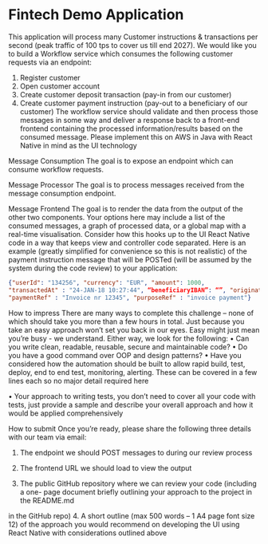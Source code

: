 # Fintech Demo Application

This application will process many Customer instructions & transactions per second (peak
traffic of 100 tps to cover us till end 2027). We would like you to build a Workflow service
which consumes the following customer requests via an endpoint:
1. Register customer
2. Open customer account
3. Create customer deposit transaction (pay-in from our customer)
4. Create customer payment instruction (pay-out to a beneficiary of our customer)
The workflow service should validate and then process those messages in some way
and deliver a response back to a front-end frontend containing the processed
information/results based on the consumed message. Please implement this on AWS in
Java with React Native in mind as the UI technology

Message Consumption
The goal is to expose an endpoint which can consume workflow requests.

Message Processor
The goal is to process messages received from the message consumption endpoint.

Message Frontend
The goal is to render the data from the output of the other two components.
Your options here may include a list of the consumed messages, a graph of processed
data, or a global map with a real-time visualisation. Consider how this hooks up to the
UI React Native code in a way that keeps view and controller code separated.
Here is an example (greatly simplified for convenience so this is not realistic) of the
payment instruction message that will be POSTed (will be assumed by the system during
the code review) to your application:

```json
{"userId": "134256", "currency": "EUR", "amount": 1000,
"transactedAt" : "24-JAN-18 10:27:44", “beneficiaryIBAN”: “”, "originatingCountry" : "FR",
"paymentRef" : "Invoice nr 12345", "purposeRef" : "invoice payment"}
```

How to impress
There are many ways to complete this challenge – none of which
should take you more than a few hours in total. Just because you take an easy
approach won’t set you back in our eyes. Easy might just mean you’re
busy - we understand. Either way, we look for the following:
• Can you write clean, readable, reusable, secure and maintainable code?
• Do you have a good command over OOP and design patterns?
• Have you considered how the automation should be built to allow rapid build,
test, deploy, end to end test, monitoring, alerting. These can be covered in a few
lines each so no major detail required here

• Your approach to writing tests, you don’t need to cover all your code with tests,
just provide a sample and describe your overall approach and how it would be
applied comprehensively

How to submit
Once you’re ready, please share the following three details with our team via email:
1. The endpoint we should POST messages to during our review process
2. The frontend URL we should load to view the output

3. The public GitHub repository where we can review your code (including a one-
page document briefly outlining your approach to the project in the README.md

in the GitHub repo)
4. A short outline (max 500 words – 1 A4 page font size 12) of the approach you
would recommend on developing the UI using React Native with considerations
outlined above

